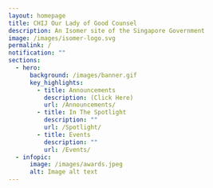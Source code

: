 ```yaml
---
layout: homepage
title: CHIJ Our Lady of Good Counsel
description: An Isomer site of the Singapore Government
image: /images/isomer-logo.svg
permalink: /
notification: ""
sections:
  - hero:
      background: /images/banner.gif
      key_highlights:
        - title: Announcements
          description: (Click Here)
          url: /Announcements/
        - title: In The Spotlight
          description: ""
          url: /Spotlight/
        - title: Events
          description: ""
          url: /Events/
  - infopic:
      image: /images/awards.jpeg
      alt: Image alt text
---
```

